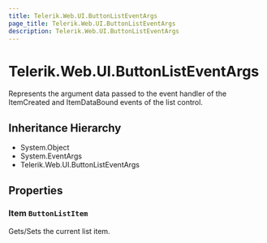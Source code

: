 ```yaml
---
title: Telerik.Web.UI.ButtonListEventArgs
page_title: Telerik.Web.UI.ButtonListEventArgs
description: Telerik.Web.UI.ButtonListEventArgs
---
```


# Telerik.Web.UI.ButtonListEventArgs

Represents the argument data passed to the event handler of the ItemCreated and ItemDataBound events of the list control.

## Inheritance Hierarchy

* System.Object
* System.EventArgs
* Telerik.Web.UI.ButtonListEventArgs

## Properties

###  Item `ButtonListItem`

Gets/Sets the current list item.

